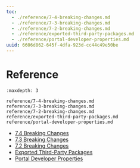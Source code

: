 ```yaml
---
toc:
  - ./reference/7-4-breaking-changes.md
  - ./reference/7-3-breaking-changes.md
  - ./reference/7-2-breaking-changes.md
  - ./reference/exported-third-party-packages.md
  - ./reference/portal-developer-properties.md
uuid: 6606d862-645f-4dfa-923d-cc44c49e50be
---
```

# Reference

```{toctree}
:maxdepth: 3

reference/7-4-breaking-changes.md
reference/7-3-breaking-changes.md
reference/7-2-breaking-changes.md
reference/exported-third-party-packages.md
reference/portal-developer-properties.md
```

* [7.4 Breaking Changes](./reference/7-4-breaking-changes.md)
* [7.3 Breaking Changes](./reference/7-3-breaking-changes.md)
* [7.2 Breaking Changes](./reference/7-2-breaking-changes.md)
* [Exported Third-Party Packages](./reference/exported-third-party-packages.md)
* [Portal Developer Properties](./reference/portal-developer-properties.md)
